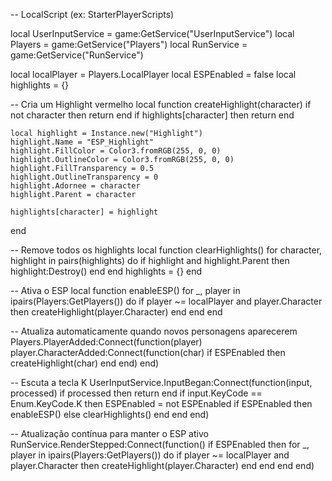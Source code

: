-- LocalScript (ex: StarterPlayerScripts)

local UserInputService = game:GetService("UserInputService")
local Players = game:GetService("Players")
local RunService = game:GetService("RunService")

local localPlayer = Players.LocalPlayer
local ESPEnabled = false
local highlights = {}

-- Cria um Highlight vermelho
local function createHighlight(character)
    if not character then return end
    if highlights[character] then return end

    local highlight = Instance.new("Highlight")
    highlight.Name = "ESP_Highlight"
    highlight.FillColor = Color3.fromRGB(255, 0, 0)
    highlight.OutlineColor = Color3.fromRGB(255, 0, 0)
    highlight.FillTransparency = 0.5
    highlight.OutlineTransparency = 0
    highlight.Adornee = character
    highlight.Parent = character

    highlights[character] = highlight
end

-- Remove todos os highlights
local function clearHighlights()
    for character, highlight in pairs(highlights) do
        if highlight and highlight.Parent then
            highlight:Destroy()
        end
    end
    highlights = {}
end

-- Ativa o ESP
local function enableESP()
    for _, player in ipairs(Players:GetPlayers()) do
        if player ~= localPlayer and player.Character then
            createHighlight(player.Character)
        end
    end
end

-- Atualiza automaticamente quando novos personagens aparecerem
Players.PlayerAdded:Connect(function(player)
    player.CharacterAdded:Connect(function(char)
        if ESPEnabled then
            createHighlight(char)
        end
    end)
end)

-- Escuta a tecla K
UserInputService.InputBegan:Connect(function(input, processed)
    if processed then return end
    if input.KeyCode == Enum.KeyCode.K then
        ESPEnabled = not ESPEnabled
        if ESPEnabled then
            enableESP()
        else
            clearHighlights()
        end
    end
end)

-- Atualização contínua para manter o ESP ativo
RunService.RenderStepped:Connect(function()
    if ESPEnabled then
        for _, player in ipairs(Players:GetPlayers()) do
            if player ~= localPlayer and player.Character then
                createHighlight(player.Character)
            end
        end
    end
end)

